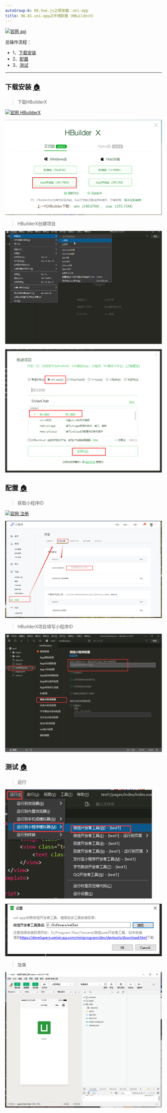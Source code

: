 ```yaml
---
autoGroup-6: 06.Vue.js之框架篇：uni-app
title: 06.01.uni-app之环境配置（HBuilderX）
---
```


[![](https://img.shields.io/badge/官网-api-red.svg "官网 api")](https://uniapp.dcloud.io/)


总操作流程：
- 1、[下载安装](#uniApp-01)
- 2、[配置](#uniApp-02)
- 3、[测试](#uniApp-03)

***

## 下载安装 <a name="uniApp-01" href="#" >:house:</a>
 
> 下载HBuilderX

[![](https://img.shields.io/badge/官网-HBuilderX-red.svg "官网 HBuilderX")](https://www.dcloud.io/hbuilderx.html)

![](./image/06.01-1.png)

> HBuilderX创建项目

![](./image/06.01-2.png)

![](./image/06.01-3.png)

## 配置 <a name="uniApp-02" href="#" >:house:</a>

> 获取小程序ID

[![](https://img.shields.io/badge/官网-注册-red.svg "官网 注册")](https://mp.weixin.qq.com/)

![](./image/06.01-4.png)

> HBuilderX项目填写小程序ID

![](./image/06.01-5.png)


## 测试 <a name="uniApp-03" href="#" >:house:</a>

> 运行

![](./image/06.01-6.png)

![](./image/06.01-7.png)

> 效果

![](./image/06.01-8.png)

